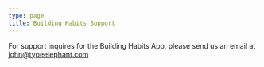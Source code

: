 ```yaml
---
type: page
title: Building Habits Support
---
```


For support inquires for the Building Habits App, please send us an email at
john@typeelephant.com
